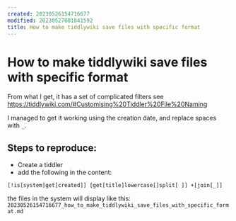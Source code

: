 ```yaml
---
created: 20230526154716677
modified: 20230527081841592
title: How to make tiddlywiki save files with specific format
---
```


# How to make tiddlywiki save files with specific format

From what I get, it has a set of complicated filters see <https://tiddlywiki.com/#Customising%20Tiddler%20File%20Naming> 

I managed to get it working using the creation date, and replace spaces with `_`.

## Steps to reproduce:
- Create a tiddler [](#%24%3A%2Fconfig%2FFileSystemPaths)
- add the following in the content:
```
[!is[system]get[created]] [get[title]lowercase[]split[ ]] +[join[_]]
```

the files in the system will display like this:
`20230526154716677_how_to_make_tiddlywiki_save_files_with_specific_format.md`